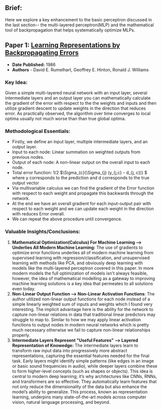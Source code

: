 ## Brief:

Here we explore a key enhancement to the basic perceptron discussed in the last section-- the multi-layered perceptron(MLP) and the mathematical tool of backpropagation that helps systematically optimize MLPs.

## Paper 1: [Learning Representations by Backpropagating Errors](https://www.iro.umontreal.ca/~vincentp/ift3395/lectures/backprop_old.pdf)

- **Date Published:** 1986
- **Authors** - David E. Rumelhart, Geoffrey E. Hinton, Ronald J. Williams

### Key Idea:

Given a simple multi-layered neural network with an input layer, several intermediate layers and an output layer you can mathematically calculate the gradient of the error with respect to the the weights and inputs and then utilize gradient descent to update weights in the direction that reduces error. As practically observed, the algorithm over time converges to local optima usually not much worse than than true global optima.

### Methodological Essentials:

- Firstly, we define an input layer, multiple intermediate layers, and an output layer.
- Input to each node: Linear summation on weighted outputs from previous nodes.
- Output of each node: A non-linear output on the overall input to each node.
- Total error function: 1/2 $\Sigma_{c}(\Sigma_{j} (y_{j,c} - d_{j, c})) $ where y corresponds to the prediction and d corresponds to the true output vector
- Via multivariable calculus we can find the gradient of the Error function with respect to each weight and propagate this backwards through the network.
- At the end we have an overall gradient for each input-output pair with respect to each weight and we can update each weight in the direction with reduces Error overall.
- We can repeat the above procedure until convergence.

### Valuable Insights/Conclusions:

1) **Mathematical Optimization(Calculus) For Machine Learning --> Underlies All Modern Machine Learning:** The use of gradients to optimize error functions underlies all of modern machine learning from supervised learning with regression/classification, and unsupervised learning with methods like PCA, and obviously deep learning with models like the multi-layered perceptron covered in this paper. In more modern models the full optimization of models isn't always feasible, however, the idea of mathematical modelling as a gateway to improving machine learning solutions is a key idea that permeates to all solutions even today.
2) **Non-Linear Output Function --> Non-Linear Activation Functions**: The author utilized non-linear output functions for each node instead of a simple linearly weighted sum of inputs and weights which I found very interesting. The implicit advantage here is the ability for the network to capture non-linear relations in data that traditional linear predictors may struggle to map to. Similar to how we may apply linear activation functions to output nodes in modern neural networks which is pretty much necessary otherwise we fail to capture non-linear relationships properly.
3) **Intermediate Layers Represent "Useful Features" --> Layered Representation of Knowedge:** The intermediate layers learn to transform raw input data into progressively more abstract representations, capturing the essential features needed for the final task. Early layers might identify simple patterns (like edges in an image or basic sound frequencies in audio), while deeper layers combine these to form higher-level concepts (such as shapes or objects). This idea is central to modern deep learning; it’s why architectures like CNNs, RNNs, and transformers are so effective. They automatically learn features that not only reduce the dimensionality of the data but also enhance the model’s ability to generalize. This process, known as representation learning, underpins many state-of-the-art models across computer vision, natural language processing, and beyond.
